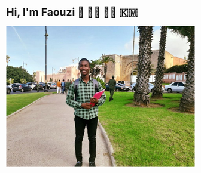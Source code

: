 # Hi, I'm Faouzi 👋 :student: :man_technologist: :comoros:

<img src="faouzimohamed-rabat2020.jpg" alt="Faouzi Mohamed on Rabat 2020"/>


<!--
**faouziMohamed/faouzimohamed** is a ✨ _special_ ✨ repository because its `README.md` (this file) appears on your GitHub profile.

Here are some ideas to get you started:

- 🔭 I’m currently working on ...
- 🌱 I’m currently learning ...
- 👯 I’m looking to collaborate on ...
- 🤔 I’m looking for help with ...
- 💬 Ask me about ...
- 📫 How to reach me: ...
- 😄 Pronouns: ...
- ⚡ Fun fact: ...
-->
